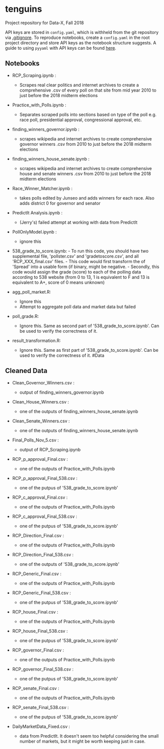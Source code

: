 # tenguins
Project repository for Data-X, Fall 2018

API keys are stored in `config.yaml`, which is withheld from the git repository via [.gitignore](./.gitignore). To reproduce notebooks, create a `config.yaml` in the root project directory and store API keys as the notebook structure suggests. A guide to using `pyyaml` with API keys can be found  [here](notebooks/0-setup).


## Notebooks


- RCP_Scraping.ipynb :
	- Scrapes real clear politics and internet archives to create a comprehensive .csv of every poll on that site from mid year 2010 to just before the 2018 midterm elections

- Practice_with_Polls.ipynb :
	- Separates scraped polls into sections based on type of the poll e.g. race poll, presidential approval, congressional approval, etc.

- finding_winners_governor.ipynb :
	- scrapes wikipedia and internet archives to create comprehensive governor winners .csv from 2010 to just before the 2018 midterm elections

- finding_winners_house_senate.ipynb :
	- scrapes wikipedia and internet archives to create comprehensive house and senate winners .csv from 2010 to just before the 2018 midterm elections

- Race_Winner_Matcher.ipynb :
	- takes polls edited by Junseo and adds winners for each race. Also adds district 0 for governor and senator

- PredictIt Analysis.ipynb :
	- (Jerry's) failed attempt at working with data from PredictIt

- PollOnlyModel.ipynb :
	- ignore this

- 538_grade_to_score.ipynb:
    	- To run this code, you should have two supplemental file, 'pollster.csv' and 'gradetoscore.csv', and all 'RCP_XXX_final.csv' files. 
    	- This code would first transform the of 'Spread' into a usable form (if binary, might be negative. 
    	- Secondly, this code would assign the grade (score) to each of the polling data according to 538 website (from 0 to 13, 1 is equivalent to F and 13 is equivalent to A+, score of 0 means unknown)

- agg_poll_market.R:
	- Ignore this
	- Attempt to aggregate poll data and market data but failed

- poll_grade.R:
	- Ignore this. Same as second part of '538_grade_to_score.ipynb'. Can be used to verify the correctness of it.
	
- result_transformation.R:
	- Ignore this. Same as first part of '538_grade_to_score.ipynb'. Can be used to verify the correctness of it.
#Data

## Cleaned Data


- Clean_Governor_Winners.csv :
	- output of finding_winners_governor.ipynb

- Clean_House_Winners.csv :
	- one of the outputs of finding_winners_house_senate.ipynb

- Clean_Senate_Winners.csv :
	- one of the outputs of finding_winners_house_senate.ipynb

- Final_Polls_Nov_5.csv :
	- output of RCP_Scraping.ipynb

- RCP_p_approval_Final.csv :
	- one of the outputs of Practice_with_Polls.ipynb
- RCP_p_approval_Final_538.csv :
	- one of the putpus of '538_grade_to_score.ipynb'
	
- RCP_c_approval_Final.csv :
	- one of the outputs of Practice_with_Polls.ipynb
	
- RCP_c_approval_Final_538.csv :
	- one of the putpus of '538_grade_to_score.ipynb'
	
- RCP_Direction_Final.csv :
	- one of the outputs of Practice_with_Polls.ipynb

- RCP_Direction_Final_538.csv :
	- one of the outputs of '538_grade_to_score.ipynb'
	
- RCP_Generic_Final.csv :
	- one of the outputs of Practice_with_Polls.ipynb
	
- RCP_Generic_Final_538.csv :
	- one of the putpus of '538_grade_to_score.ipynb'

- RCP_house_Final.csv :
	- one of the outputs of Practice_with_Polls.ipynb

- RCP_house_Final_538.csv :
	- one of the putpus of '538_grade_to_score.ipynb'

- RCP_governor_Final.csv :
	- one of the outputs of Practice_with_Polls.ipynb

- RCP_governor_Final_538.csv :
	- one of the putpus of '538_grade_to_score.ipynb'

- RCP_senate_Final.csv :
	- one of the outputs of Practice_with_Polls.ipynb
	
- RCP_senate_Final_538.csv :
	- one of the putpus of '538_grade_to_score.ipynb'

- DailyMarketData_Fixed.csv :
	- data from PredictIt. It doesn't seem too helpful considering the small number of markets, but it might be worth keeping just in case.
